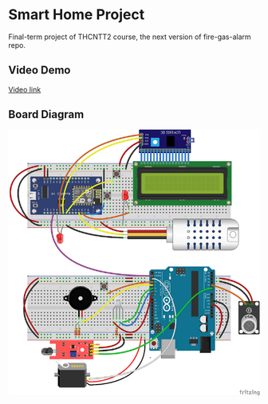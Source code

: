 # Smart Home Project
Final-term project of THCNTT2 course, the next version of fire-gas-alarm repo.
## Video Demo
[Video link](https://youtu.be/yFnni9clTEQ)
## Board Diagram
![board](https://github.com/kai618/smart-home-project/blob/master/img/board-diagram-s.png)
